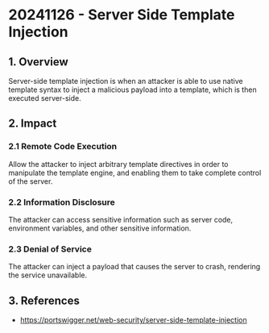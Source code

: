 # 20241126 - Server Side Template Injection

## 1. **Overview**
Server-side template injection is when an attacker is able to use native template syntax to inject a malicious payload into a template, which is then executed server-side.


## 2. **Impact**

### 2.1 Remote Code Execution
Allow the attacker to inject arbitrary template directives in order to manipulate the template engine, and enabling them to take complete control of the server.

### 2.2 Information Disclosure
The attacker can access sensitive information such as server code, environment variables, and other sensitive information.

### 2.3 Denial of Service
The attacker can inject a payload that causes the server to crash, rendering the service unavailable.


## 3. References
* https://portswigger.net/web-security/server-side-template-injection
